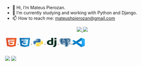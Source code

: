 - 👋 Hi, I’m Mateus Pierozan.
- 🌱 I’m currently studying and working with Python and Django.
- 📫 How to reach me: mateushpierozan@gmail.com

<div align="center">
  <a href="https://github.com/mtspierozan">
  <img height="180em" src="https://github-readme-stats.vercel.app/api?username=mtspierozan&show_icons=true&theme=dracula&include_all_commits=true&count_private=true"/>
  <img height="180em" src="https://github-readme-stats.vercel.app/api/top-langs/?username=mtspierozan&layout=compact&langs_count=5&theme=dracula"/>
</div>
<div style="display: inline_block"><br>
  <img align="center" alt="mtspierozan-HTML" height="30" width="40" src="https://raw.githubusercontent.com/devicons/devicon/master/icons/html5/html5-original.svg">
  <img align="center" alt="mtspierozan-CSS" height="30" width="40" src="https://raw.githubusercontent.com/devicons/devicon/master/icons/css3/css3-original.svg">
  <img align="center" alt="mtspierozan-Python" height="30" width="40" src="https://raw.githubusercontent.com/devicons/devicon/master/icons/python/python-original.svg">
  <img align="center" alt="Luis-Scapin-Django" height="30" width="40" src="https://raw.githubusercontent.com/devicons/devicon/master/icons/django/django-plain.svg">
  <img align="center" alt="Luis-Scapin-Postgres" height="30" width="40" src="https://raw.githubusercontent.com/devicons/devicon/master/icons/postgresql/postgresql-plain.svg">
  <img align="center" alt="Luis-Scapin-VSCode" height="30" width="40" src="https://raw.githubusercontent.com/devicons/devicon/master/icons/vscode/vscode-original.svg">
</div>
  
##
 
<div> 
  <a href="https://www.instagram.com/mateus_hpz" target="_blank"><img src="https://img.shields.io/badge/-Instagram-%23E4405F?style=for-the-badge&logo=instagram&logoColor=white" target="_blank"></a>
  <a href="https://www.linkedin.com/in/mateus-pierozan-51081a16a" target="_blank"><img src="https://img.shields.io/badge/-LinkedIn-%230077B5?style=for-the-badge&logo=linkedin&logoColor=white" target="_blank"></a> 
